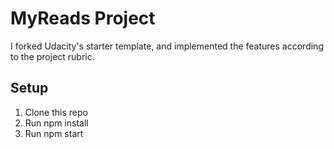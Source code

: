 # MyReads Project

I forked Udacity's starter template, and implemented the features according to the project rubric.

## Setup

1. Clone this repo
2. Run npm install
3. Run npm start
